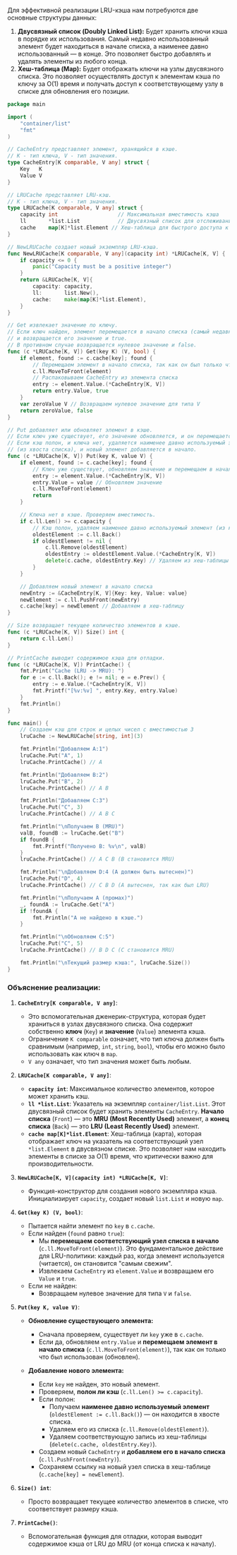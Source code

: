 Для эффективной реализации LRU-кэша нам потребуются две основные структуры данных:
1. **Двусвязный список (Doubly Linked List):** Будет хранить ключи кэша в порядке их использования. Самый недавно использованный элемент будет находиться в начале списка, а наименее давно использованный — в конце. Это позволяет быстро добавлять и удалять элементы из любого конца.
2. **Хеш-таблица (Map):** Будет отображать ключи на узлы двусвязного списка. Это позволяет осуществлять доступ к элементам кэша по ключу за O(1) время и получать доступ к соответствующему узлу в списке для обновления его позиции.

```go
package main

import (
	"container/list"
	"fmt"
)

// CacheEntry представляет элемент, хранящийся в кэше.
// K - тип ключа, V - тип значения.
type CacheEntry[K comparable, V any] struct {
	Key   K
	Value V
}

// LRUCache представляет LRU-кэш.
// K - тип ключа, V - тип значения.
type LRUCache[K comparable, V any] struct {
	capacity int                   // Максимальная вместимость кэша
	ll       *list.List            // Двусвязный список для отслеживания порядка LRU
	cache    map[K]*list.Element // Хеш-таблица для быстрого доступа к узлам списка по ключу
}

// NewLRUCache создает новый экземпляр LRU-кэша.
func NewLRUCache[K comparable, V any](capacity int) *LRUCache[K, V] {
	if capacity <= 0 {
		panic("Capacity must be a positive integer")
	}
	return &LRUCache[K, V]{
		capacity: capacity,
		ll:       list.New(),
		cache:    make(map[K]*list.Element),
	}
}

// Get извлекает значение по ключу.
// Если ключ найден, элемент перемещается в начало списка (самый недавно использованный)
// и возвращается его значение и true.
// В противном случае возвращается нулевое значение и false.
func (c *LRUCache[K, V]) Get(key K) (V, bool) {
	if element, found := c.cache[key]; found {
		// Перемещаем элемент в начало списка, так как он был только что использован
		c.ll.MoveToFront(element)
		// Распаковываем CacheEntry из элемента списка
		entry := element.Value.(*CacheEntry[K, V])
		return entry.Value, true
	}
	var zeroValue V // Возвращаем нулевое значение для типа V
	return zeroValue, false
}

// Put добавляет или обновляет элемент в кэше.
// Если ключ уже существует, его значение обновляется, и он перемещается в начало списка.
// Если кэш полон, и ключа нет, удаляется наименее давно используемый элемент
// (из хвоста списка), и новый элемент добавляется в начало.
func (c *LRUCache[K, V]) Put(key K, value V) {
	if element, found := c.cache[key]; found {
		// Ключ уже существует, обновляем значение и перемещаем в начало
		entry := element.Value.(*CacheEntry[K, V])
		entry.Value = value // Обновляем значение
		c.ll.MoveToFront(element)
		return
	}

	// Ключа нет в кэше. Проверяем вместимость.
	if c.ll.Len() >= c.capacity {
		// Кэш полон, удаляем наименее давно используемый элемент (из конца списка)
		oldestElement := c.ll.Back()
		if oldestElement != nil {
			c.ll.Remove(oldestElement)
			oldestEntry := oldestElement.Value.(*CacheEntry[K, V])
			delete(c.cache, oldestEntry.Key) // Удаляем из хеш-таблицы
		}
	}

	// Добавляем новый элемент в начало списка
	newEntry := &CacheEntry[K, V]{Key: key, Value: value}
	newElement := c.ll.PushFront(newEntry)
	c.cache[key] = newElement // Добавляем в хеш-таблицу
}

// Size возвращает текущее количество элементов в кэше.
func (c *LRUCache[K, V]) Size() int {
	return c.ll.Len()
}

// PrintCache выводит содержимое кэша для отладки.
func (c *LRUCache[K, V]) PrintCache() {
	fmt.Print("Cache (LRU -> MRU): ")
	for e := c.ll.Back(); e != nil; e = e.Prev() {
		entry := e.Value.(*CacheEntry[K, V])
		fmt.Printf("[%v:%v] ", entry.Key, entry.Value)
	}
	fmt.Println()
}

func main() {
	// Создаем кэш для строк и целых чисел с вместимостью 3
	lruCache := NewLRUCache[string, int](3)

	fmt.Println("Добавляем A:1")
	lruCache.Put("A", 1)
	lruCache.PrintCache() // A

	fmt.Println("Добавляем B:2")
	lruCache.Put("B", 2)
	lruCache.PrintCache() // A B

	fmt.Println("Добавляем C:3")
	lruCache.Put("C", 3)
	lruCache.PrintCache() // A B C

	fmt.Println("\nПолучаем B (MRU)")
	valB, foundB := lruCache.Get("B")
	if foundB {
		fmt.Printf("Получено B: %v\n", valB)
	}
	lruCache.PrintCache() // A C B (B становится MRU)

	fmt.Println("\nДобавляем D:4 (A должен быть вытеснен)")
	lruCache.Put("D", 4)
	lruCache.PrintCache() // C B D (A вытеснен, так как был LRU)

	fmt.Println("\nПолучаем A (промах)")
	_, foundA := lruCache.Get("A")
	if !foundA {
		fmt.Println("A не найдено в кэше.")
	}

	fmt.Println("\nОбновляем C:5")
	lruCache.Put("C", 5)
	lruCache.PrintCache() // B D C (C становится MRU)

	fmt.Println("\nТекущий размер кэша:", lruCache.Size())
}
```


### Объяснение реализации:

1. **`CacheEntry[K comparable, V any]`**:
    - Это вспомогательная дженерик-структура, которая будет храниться в узлах двусвязного списка. Она содержит собственно **ключ** (`Key`) и **значение** (`Value`) элемента кэша.
    - Ограничение `K comparable` означает, что тип ключа должен быть сравнимым (например, `int`, `string`, `bool`), чтобы его можно было использовать как ключ в `map`.
    - `V any` означает, что тип значения может быть любым.
        
2. **`LRUCache[K comparable, V any]`**:
    - **`capacity int`**: Максимальное количество элементов, которое может хранить кэш.
    - **`ll *list.List`**: Указатель на экземпляр `container/list.List`. Этот двусвязный список будет хранить элементы `CacheEntry`. **Начало списка** (`Front`) — это **MRU (Most Recently Used)** элемент, а **конец списка** (`Back`) — это **LRU (Least Recently Used)** элемент.
    - **`cache map[K]*list.Element`**: Хеш-таблица (карта), которая отображает ключ на указатель на соответствующий узел `*list.Element` в двусвязном списке. Это позволяет нам находить элементы в списке за O(1) время, что критически важно для производительности.
        
3. **`NewLRUCache[K, V](capacity int) *LRUCache[K, V]`**:
    - Функция-конструктор для создания нового экземпляра кэша. Инициализирует `capacity`, создает новый `list.List` и новую `map`.
        
4. **`Get(key K) (V, bool)`**:
    - Пытается найти элемент по `key` в `c.cache`.
    - Если найден (`found` равно `true`):
        - Мы **перемещаем соответствующий узел списка в начало** (`c.ll.MoveToFront(element)`). Это фундаментальное действие для LRU-политики: каждый раз, когда элемент используется (читается), он становится "самым свежим".
        - Извлекаем `CacheEntry` из `element.Value` и возвращаем его `Value` и `true`.
    - Если не найден:
        - Возвращаем нулевое значение для типа `V` и `false`.
            
5. **`Put(key K, value V)`**:
    - **Обновление существующего элемента:**
        - Сначала проверяем, существует ли `key` уже в `c.cache`.
        - Если да, обновляем `entry.Value` и **перемещаем элемент в начало списка** (`c.ll.MoveToFront(element)`), так как он только что был использован (обновлен).
            
    - **Добавление нового элемента:**
        - Если `key` не найден, это новый элемент.
        - Проверяем, **полон ли кэш** (`c.ll.Len() >= c.capacity`).
        - Если полон:
            - Получаем **наименее давно используемый элемент** (`oldestElement := c.ll.Back()`) — он находится в хвосте списка.
            - Удаляем его из списка (`c.ll.Remove(oldestElement)`).
            - Удаляем соответствующую запись из хеш-таблицы (`delete(c.cache, oldestEntry.Key)`).
        - Создаем новый `CacheEntry` и **добавляем его в начало списка** (`c.ll.PushFront(newEntry)`).
        - Сохраняем ссылку на новый узел списка в хеш-таблице (`c.cache[key] = newElement`).
            
6. **`Size() int`**:
    - Просто возвращает текущее количество элементов в списке, что соответствует размеру кэша.
        
7. **`PrintCache()`**:
    - Вспомогательная функция для отладки, которая выводит содержимое кэша от LRU до MRU (от конца списка к началу).